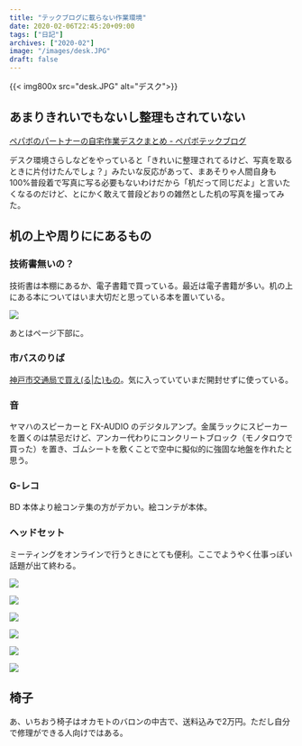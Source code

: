 ```yaml
---
title: "テックブログに載らない作業環境"
date: 2020-02-06T22:45:20+09:00
tags: ["日記"]
archives: ["2020-02"]
image: "/images/desk.JPG"
draft: false
---
```


{{< img800x src="desk.JPG" alt="デスク">}}

## あまりきれいでもないし整理もされていない

[ペパボのパートナーの自宅作業デスクまとめ - ペパボテックブログ](https://tech.pepabo.com/2020/02/06/our-home-desk/)

デスク環境さらしなどをやっていると「きれいに整理されてるけど、写真を取るときに片付けたんでしょ？」みたいな反応があって、まあそりゃ人間自身も100%普段着で写真に写る必要もないわけだから「机だって同じだよ」と言いたくなるのだけど、とにかく敢えて普段どおりの雑然とした机の写真を撮ってみた。

## 机の上や周りににあるもの
### 技術書無いの？
技術書は本棚にあるか、電子書籍で買っている。最近は電子書籍が多い。机の上にある本についてはいま大切だと思っている本を置いている。

<a href="https://www.amazon.co.jp/%E6%B0%91%E6%97%8F%E3%81%AE%E5%89%B5%E5%87%BA%E2%80%95%E2%80%95%E3%81%BE%E3%81%A4%E3%82%8D%E3%82%8F%E3%81%AC%E4%BA%BA%E3%80%85%E3%80%81%E9%9A%A0%E3%81%95%E3%82%8C%E3%81%9F%E5%A4%9A%E6%A7%98%E6%80%A7-%E5%B2%A1%E6%9C%AC-%E9%9B%85%E4%BA%AB/dp/4000248723/ref=as_li_ss_il?__mk_ja_JP=%E3%82%AB%E3%82%BF%E3%82%AB%E3%83%8A&crid=1NTHDYYFJRJSB&keywords=%E6%B0%91%E6%97%8F%E3%81%AE%E5%89%B5%E5%87%BA&qid=1580998030&sprefix=%E6%B0%91%E6%97%8F%E3%81%AE,aps,409&sr=8-1&linkCode=li2&tag=tbsmcd-22&linkId=9f37e2c87e553ec4d7459647a1806e0b&language=ja_JP" target="_blank"><img border="0" src="//ws-fe.amazon-adsystem.com/widgets/q?_encoding=UTF8&ASIN=4000248723&Format=_SL160_&ID=AsinImage&MarketPlace=JP&ServiceVersion=20070822&WS=1&tag=tbsmcd-22&language=ja_JP" ></a><img src="https://ir-jp.amazon-adsystem.com/e/ir?t=tbsmcd-22&language=ja_JP&l=li2&o=9&a=4000248723" width="1" height="1" border="0" alt="" style="border:none !important; margin:0px !important;" />

あとはページ下部に。

### 市バスのりば
[神戸市交通局で買え(る|た)もの](http://ktbsp.jp/goods/4909/)。気に入っていていまだ開封せずに使っている。

### 音
ヤマハのスピーカーと FX-AUDIO のデジタルアンプ。金属ラックにスピーカーを置くのは禁忌だけど、アンカー代わりにコンクリートブロック（モノタロウで買った）を置き、ゴムシートを敷くことで空中に擬似的に強固な地盤を作れたと思う。

### G-レコ
BD 本体より絵コンテ集の方がデカい。絵コンテが本体。

### ヘッドセット
ミーティングをオンラインで行うときにとても便利。ここでようやく仕事っぽい話題が出て終わる。


<a href="https://www.amazon.co.jp/%E7%B8%84%E6%96%87%E3%81%AE%E6%80%9D%E6%83%B3-%E8%AC%9B%E8%AB%87%E7%A4%BE%E7%8F%BE%E4%BB%A3%E6%96%B0%E6%9B%B8-%E7%80%AC%E5%B7%9D-%E6%8B%93%E9%83%8E/dp/4062884542/ref=as_li_ss_il?__mk_ja_JP=%E3%82%AB%E3%82%BF%E3%82%AB%E3%83%8A&keywords=%E7%B8%84%E6%96%87%E3%81%AE%E6%80%9D%E6%83%B3&qid=1580998064&sr=8-1&linkCode=li2&tag=tbsmcd-22&linkId=346572a674bd90202bb63e814a05d495&language=ja_JP" target="_blank"><img border="0" src="//ws-fe.amazon-adsystem.com/widgets/q?_encoding=UTF8&ASIN=4062884542&Format=_SL160_&ID=AsinImage&MarketPlace=JP&ServiceVersion=20070822&WS=1&tag=tbsmcd-22&language=ja_JP" ></a><img src="https://ir-jp.amazon-adsystem.com/e/ir?t=tbsmcd-22&language=ja_JP&l=li2&o=9&a=4062884542" width="1" height="1" border="0" alt="" style="border:none !important; margin:0px !important;" />

<a href="https://www.amazon.co.jp/%E4%BA%AC%E5%A4%A7%E5%90%89%E7%94%B0%E5%AF%AE-%E5%B9%B3%E6%9E%97-%E5%85%8B%E5%B7%B1/dp/4794224257/ref=as_li_ss_il?__mk_ja_JP=%E3%82%AB%E3%82%BF%E3%82%AB%E3%83%8A&keywords=%E4%BA%AC%E5%A4%A7%E5%90%89%E7%94%B0%E5%AF%AE&qid=1580998090&sr=8-1&linkCode=li2&tag=tbsmcd-22&linkId=7d37ea0dcdd6cf8ded3a82bf9c4f506a&language=ja_JP" target="_blank"><img border="0" src="//ws-fe.amazon-adsystem.com/widgets/q?_encoding=UTF8&ASIN=4794224257&Format=_SL160_&ID=AsinImage&MarketPlace=JP&ServiceVersion=20070822&WS=1&tag=tbsmcd-22&language=ja_JP" ></a><img src="https://ir-jp.amazon-adsystem.com/e/ir?t=tbsmcd-22&language=ja_JP&l=li2&o=9&a=4794224257" width="1" height="1" border="0" alt="" style="border:none !important; margin:0px !important;" />

<a href="https://www.amazon.co.jp/%E6%94%B9%E8%A8%82%E7%89%88-%E5%85%A8%E5%85%B1%E9%97%98%E4%BB%A5%E5%BE%8C-%E5%A4%96%E5%B1%B1%E6%81%92%E4%B8%80/dp/4781617468/ref=as_li_ss_il?adgrpid=52315633134&gclid=CjwKCAiAj-_xBRBjEiwAmRbqYmfsEzfYgPoBy1_zsiIUa8kLSf0-tMVZaGcFfPMI51BgBp2iYCL2XxoCUW0QAvD_BwE&hvadid=338569269538&hvdev=c&hvlocphy=1009717&hvnetw=g&hvpos=1t1&hvqmt=e&hvrand=13338280330168570926&hvtargid=kwd-491662362920&hydadcr=16035_11170806&jp-ad-ap=0&keywords=%E5%85%A8%E5%85%B1%E9%97%98%E4%BB%A5%E5%BE%8C&qid=1581002326&sr=8-1&linkCode=li2&tag=tbsmcd-22&linkId=37788fe8063b5d5f02edab36260ed1cd&language=ja_JP" target="_blank"><img border="0" src="//ws-fe.amazon-adsystem.com/widgets/q?_encoding=UTF8&ASIN=4781617468&Format=_SL160_&ID=AsinImage&MarketPlace=JP&ServiceVersion=20070822&WS=1&tag=tbsmcd-22&language=ja_JP" ></a><img src="https://ir-jp.amazon-adsystem.com/e/ir?t=tbsmcd-22&language=ja_JP&l=li2&o=9&a=4781617468" width="1" height="1" border="0" alt="" style="border:none !important; margin:0px !important;" />

<a href="https://www.amazon.co.jp/%E6%B0%91%E6%97%8F%E3%81%A8%E3%83%8D%E3%82%A4%E3%82%B7%E3%83%A7%E3%83%B3%E2%80%95%E3%83%8A%E3%82%B7%E3%83%A7%E3%83%8A%E3%83%AA%E3%82%BA%E3%83%A0%E3%81%A8%E3%81%84%E3%81%86%E9%9B%A3%E5%95%8F-%E5%B2%A9%E6%B3%A2%E6%96%B0%E6%9B%B8-%E5%A1%A9%E5%B7%9D-%E4%BC%B8%E6%98%8E/dp/400431156X/ref=as_li_ss_il?__mk_ja_JP=%E3%82%AB%E3%82%BF%E3%82%AB%E3%83%8A&crid=2O7LFW7L0VC28&keywords=%E6%B0%91%E6%97%8F%E3%81%A8%E3%83%8D%E3%82%A4%E3%82%B7%E3%83%A7%E3%83%B3&qid=1581002374&sprefix=%E6%B0%91%E6%97%8F%E3%81%A8,aps,442&sr=8-1&linkCode=li2&tag=tbsmcd-22&linkId=d8186b9a24f9eed38148363180e3304d&language=ja_JP" target="_blank"><img border="0" src="//ws-fe.amazon-adsystem.com/widgets/q?_encoding=UTF8&ASIN=400431156X&Format=_SL160_&ID=AsinImage&MarketPlace=JP&ServiceVersion=20070822&WS=1&tag=tbsmcd-22&language=ja_JP" ></a><img src="https://ir-jp.amazon-adsystem.com/e/ir?t=tbsmcd-22&language=ja_JP&l=li2&o=9&a=400431156X" width="1" height="1" border="0" alt="" style="border:none !important; margin:0px !important;" />

<a href="https://www.amazon.co.jp/%E3%81%93%E3%81%A8%E3%81%B0%E3%81%A8%E5%9B%BD%E5%AE%B6-%E5%B2%A9%E6%B3%A2%E6%96%B0%E6%9B%B8-%E7%94%B0%E4%B8%AD-%E5%85%8B%E5%BD%A6/dp/4004201756/ref=as_li_ss_il?__mk_ja_JP=%E3%82%AB%E3%82%BF%E3%82%AB%E3%83%8A&crid=36OHRLAYY8ACR&keywords=%E3%81%93%E3%81%A8%E3%81%B0%E3%81%A8%E5%9B%BD%E5%AE%B6&qid=1581002421&sprefix=%E3%81%93%E3%81%A8%E3%81%B0%E3%81%A8,aps,276&sr=8-1&linkCode=li2&tag=tbsmcd-22&linkId=1c68e9c954c4726dcfa23282e2dcf13a&language=ja_JP" target="_blank"><img border="0" src="//ws-fe.amazon-adsystem.com/widgets/q?_encoding=UTF8&ASIN=4004201756&Format=_SL160_&ID=AsinImage&MarketPlace=JP&ServiceVersion=20070822&WS=1&tag=tbsmcd-22&language=ja_JP" ></a><img src="https://ir-jp.amazon-adsystem.com/e/ir?t=tbsmcd-22&language=ja_JP&l=li2&o=9&a=4004201756" width="1" height="1" border="0" alt="" style="border:none !important; margin:0px !important;" />

<a href="https://www.amazon.co.jp/%E3%83%8D%E3%83%83%E3%83%88%E5%8F%B3%E6%B4%BE%E3%81%AE%E6%AD%B4%E5%8F%B2%E7%A4%BE%E4%BC%9A%E5%AD%A6-%E3%82%A2%E3%83%B3%E3%83%80%E3%83%BC%E3%82%B0%E3%83%A9%E3%82%A6%E3%83%B3%E3%83%89%E5%B9%B3%E6%88%90%E5%8F%B21990-2000%E5%B9%B4%E4%BB%A3-%E4%BC%8A%E8%97%A4-%E6%98%8C%E4%BA%AE/dp/4787234587/ref=as_li_ss_il?__mk_ja_JP=%E3%82%AB%E3%82%BF%E3%82%AB%E3%83%8A&crid=3I1DHN733CDJV&keywords=%E3%83%8D%E3%83%83%E3%83%88%E5%8F%B3%E6%B4%BE%E3%81%AE%E6%AD%B4%E5%8F%B2%E7%A4%BE%E4%BC%9A%E5%AD%A6&qid=1581002448&sprefix=%E3%83%8D%E3%83%83%E3%83%88%E5%8F%B3%E6%B4%BE,aps,240&sr=8-1&linkCode=li2&tag=tbsmcd-22&linkId=70e5b4f458a9a2dcce717bad94936129&language=ja_JP" target="_blank"><img border="0" src="//ws-fe.amazon-adsystem.com/widgets/q?_encoding=UTF8&ASIN=4787234587&Format=_SL160_&ID=AsinImage&MarketPlace=JP&ServiceVersion=20070822&WS=1&tag=tbsmcd-22&language=ja_JP" ></a><img src="https://ir-jp.amazon-adsystem.com/e/ir?t=tbsmcd-22&language=ja_JP&l=li2&o=9&a=4787234587" width="1" height="1" border="0" alt="" style="border:none !important; margin:0px !important;" />

## 椅子

あ、いちおう椅子はオカモトのバロンの中古で、送料込みで2万円。ただし自分で修理ができる人向けではある。
